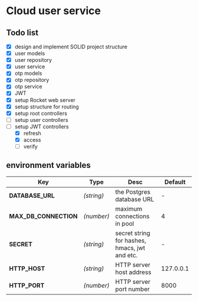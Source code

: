 # Cloud user service

## Todo list

- [x] design and implement SOLID project structure
- [x] user models
- [x] user repository
- [x] user service
- [x] otp models
- [x] otp repository
- [x] otp service
- [x] JWT
- [x] setup Rocket web server
- [x] setup structure for routing
- [x] setup root controllers
- [ ] setup user controllers
- [ ] setup JWT controllers
    - [x] refresh
    - [x] access
    - [ ] verify

## environment variables

| Key | Type | Desc | Default |
|---|---|---|---|
|**DATABASE_URL**|_(string)_|the Postgres database URL|-|
|**MAX_DB_CONNECTION**|_(number)_|maximum connections in pool|4|
|**SECRET**|_(string)_|secret string for hashes, hmacs, jwt and etc.|-|
|**HTTP_HOST**|_(string)_|HTTP server host address|127.0.0.1|
|**HTTP_PORT**|_(number)_|HTTP server port number|8000|
